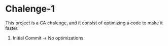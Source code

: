 # Chalenge-1
This project is a CA chalenge, and it consist of optimizing a code to make it faster.
1. Initial Commit -> No optimizations.
